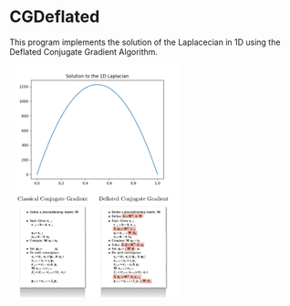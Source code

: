 
# CGDeflated

This program implements the solution of the Laplacecian in 1D using the Deflated Conjugate Gradient Algorithm.

<img src="./pics/solution.png" alt="drawing" width="300"/>

<img src="./pics/cg_algorithm.png" alt="drawing" width="300"/>

